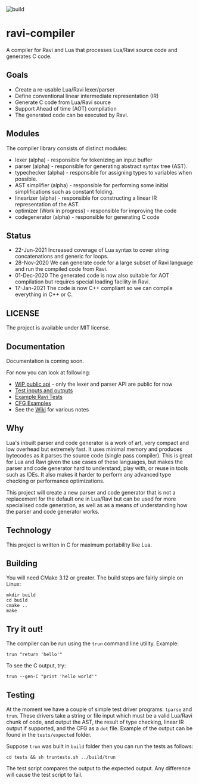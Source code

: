 ![build](https://github.com/dibyendumajumdar/ravi-compiler/workflows/build/badge.svg)

# ravi-compiler
A compiler for Ravi and Lua that processes Lua/Ravi source code and generates C code.

## Goals

* Create a re-usable Lua/Ravi lexer/parser
* Define conventional linear intermediate representation (IR)
* Generate C code from Lua/Ravi source
* Support Ahead of time (AOT) compilation
* The generated code can be executed by Ravi.

## Modules

The compiler library consists of distinct modules:

* lexer (alpha) - responsible for tokenizing an input buffer
* parser (alpha) - responsible for generating abstract syntax tree (AST).
* typechecker (alpha) - responsible for assigning types to variables when possible.
* AST simplifier (alpha) - responsible for performing some initial simplifications such as constant folding.
* linearizer (alpha) - responsible for constructing a linear IR representation of the AST.
* optimizer (Work in progress) - responsible for improving the code
* codegenerator (alpha) - responsible for generating C code

## Status

* 22-Jun-2021 Increased coverage of Lua syntax to cover string concatenations and generic for loops.
* 28-Nov-2020 We can generate code for a large subset of Ravi language and run the compiled code from Ravi.
* 01-Dec-2020 The generated code is now also suitable for AOT compilation but requires special loading facility in Ravi.
* 17-Jan-2021 The code is now C++ compliant so we can compile everything in C++ or C.

## LICENSE

The project is available under MIT license.

## Documentation

Documentation is coming soon.

For now you can look at following:
* [WIP public api](https://github.com/dibyendumajumdar/ravi-compiler/blob/master/include/ravi_compiler.h) - only the lexer and parser API are public for now
* [Test inputs and outputs](https://github.com/dibyendumajumdar/ravi-compiler/blob/master/tests)
* [Example Ravi Tests](https://github.com/dibyendumajumdar/ravi/tree/master/tests/comptests)
* [CFG Examples](https://github.com/dibyendumajumdar/ravi-compiler/tree/master/docs/cfg)
* See the [Wiki](https://github.com/dibyendumajumdar/ravi-compiler/wiki) for various notes

## Why

Lua's inbuilt parser and code generator is a work of art, very compact and low overhead but extremely fast. It uses minimal memory and produces bytecodes as it parses the source code (single pass compiler). This is great for Lua and Ravi given the use cases of these languages, but makes the parser and code generator hard to understand, play with, or reuse in tools such as IDEs. It also makes it harder to perform any advanced type checking or performance optimizations. 

This project will create a new parser and code generator that is not a replacement for the default one in Lua/Ravi but can be used for more specialised code generation, as well as as a means of understanding how the parser and code generator works.

## Technology

This project is written in C for maximum portability like Lua. 

## Building 

You will need CMake 3.12 or greater. The build steps are fairly simple on Linux:

```
mkdir build
cd build
cmake ..
make 
```

## Try it out!

The compiler can be run using the `trun` command line utility.
Example:

```
trun "return 'hello'"
```

To see the C output, try:

```
trun --gen-C "print 'hello world'"
```

## Testing

At the moment we have a couple of simple test driver programs: `tparse` and `trun`. These drivers take a string or file input which must be a valid Lua/Ravi chunk of code, and output the AST, the result of type checking, linear IR output if supported, and the CFG as a `dot` file. Example of the output can be found in the `tests/expected` folder.

Suppose `trun` was built in `build` folder then you can run the tests as follows:

```
cd tests && sh truntests.sh ../build/trun
```

The test script compares the output to the expected output. Any difference will cause the test script to fail.
